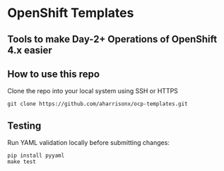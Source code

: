 # OpenShift Templates

## Tools to make Day-2+ Operations of OpenShift 4.x easier

## How to use this repo
Clone the repo into your local system using SSH or HTTPS
```
git clone https://github.com/aharrisonx/ocp-templates.git
```


## Testing

Run YAML validation locally before submitting changes:

```
pip install pyyaml
make test
```

